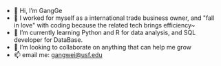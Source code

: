 - 👋 Hi, I’m GangGe
- 👀 I worked for myself as a international trade business owner, and "fall in love" with coding because the related tech brings efficiency~
- 🌱 I’m currently learning Python and R for data analysis, and SQL developer for DataBase.
- 💞️ I’m looking to collaborate on anything that can help me grow
- 📫 email me: gangwei@usf.edu

<!---
weig521/weig521 is a ✨ special ✨ repository because its `README.md` (this file) appears on your GitHub profile.
You can click the Preview link to take a look at your changes.
--->

